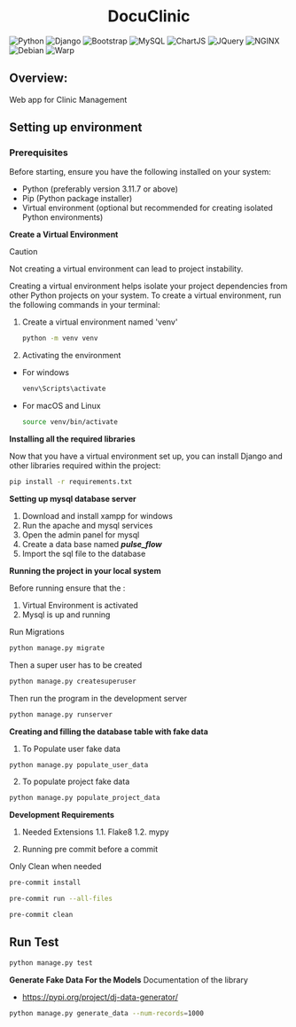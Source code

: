 <h1 align="center">DocuClinic</h1>

![Python](https://img.shields.io/badge/Python-FFD43B?style=for-the-badge&logo=python&logoColor=blue)
![Django](https://img.shields.io/badge/Django-092E20?style=for-the-badge&logo=django&logoColor=white)
![Bootstrap](https://img.shields.io/badge/Bootstrap-563D7C?style=for-the-badge&logo=bootstrap&logoColor=white)
![MySQL](https://img.shields.io/badge/MySQL-00000F?style=for-the-badge&logo=mysql&logoColor=white)
![ChartJS](https://img.shields.io/badge/Chart%20js-FF6384?style=for-the-badge&logo=chartdotjs&logoColor=white)
![JQuery](https://img.shields.io/badge/jQuery-0769AD?style=for-the-badge&logo=jquery&logoColor=white)
![NGINX](https://img.shields.io/badge/Nginx-009639?style=for-the-badge&logo=nginx&logoColor=white)
![Debian](https://img.shields.io/badge/Debian-A81D33?style=for-the-badge&logo=debian&logoColor=white)
![Warp](https://img.shields.io/badge/warp-01A4FF?style=for-the-badge&logo=warp&logoColor=white)


## Overview:
Web app for Clinic Management

## Setting up environment

### Prerequisites

Before starting, ensure you have the following installed on your system:

- Python (preferably version 3.11.7 or above)
- Pip (Python package installer)
- Virtual environment (optional but recommended for creating isolated Python environments)

**Create a Virtual Environment**

> [!CAUTION]
> Not creating a virtual environment can lead to project instability.

Creating a virtual environment helps isolate your project dependencies from other Python projects on your system. To create a virtual environment, run the following commands in your terminal:

1. Create a virtual environment named 'venv'
    ```bash
    python -m venv venv
    ```
2. Activating the environment

- For windows
    ```bash
    venv\Scripts\activate
    ```
- For macOS and Linux
    ```bash
    source venv/bin/activate
    ```

**Installing all the required libraries**

Now that you have a virtual environment set up, you can install Django and other libraries required within the project:

```bash
pip install -r requirements.txt
```

**Setting up mysql database server**

1. Download and install xampp for windows
2. Run the apache and mysql services
3. Open the admin panel for mysql
4. Create a data base named  ***pulse_flow***
5. Import the sql file to the database

**Running the project in your local system**

Before running ensure that the :
1. Virtual Environment is activated
2. Mysql is up and running

Run Migrations

```bash
python manage.py migrate
```

Then a super user has to be created
```bash
python manage.py createsuperuser
```

Then run the program in the development server
```bash
python manage.py runserver
```

**Creating and filling the database table with fake data**

1. To Populate user fake data
```bash
python manage.py populate_user_data
```

2. To populate project fake data
```bash
python manage.py populate_project_data
```

**Development Requirements**
1. Needed Extensions
    1.1. Flake8
    1.2. mypy

2. Running pre commit before a commit

Only Clean when needed

```bash
pre-commit install
```

```bash
pre-commit run --all-files
```

```bash
pre-commit clean
```

## Run Test

```bash
python manage.py test
```

**Generate Fake Data For the Models**
Documentation of the library
- https://pypi.org/project/dj-data-generator/
```bash
python manage.py generate_data --num-records=1000
```

